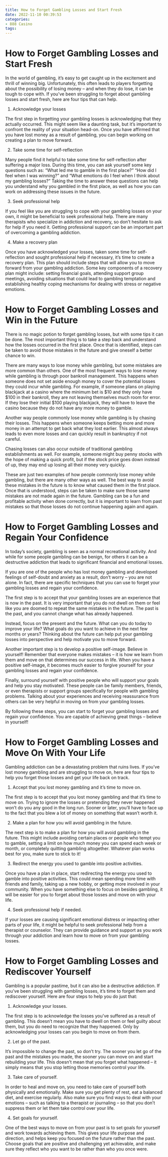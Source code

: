 ```yaml
---
title: How to Forget Gambling Losses and Start Fresh
date: 2022-11-10 00:39:53
categories:
- 888 Casino
tags:
---
```



#  How to Forget Gambling Losses and Start Fresh

In the world of gambling, it’s easy to get caught up in the excitement and thrill of winning big. Unfortunately, this often leads to players forgetting about the possibility of losing money – and when they do lose, it can be tough to cope with. If you’ve been struggling to forget about gambling losses and start fresh, here are four tips that can help.

1. Acknowledge your losses

The first step in forgetting your gambling losses is acknowledging that they actually occurred. This might seem like a daunting task, but it’s important to confront the reality of your situation head-on. Once you have affirmed that you have lost money as a result of gambling, you can begin working on creating a plan to move forward.

2. Take some time for self-reflection

Many people find it helpful to take some time for self-reflection after suffering a major loss. During this time, you can ask yourself some key questions such as: “What led me to gamble in the first place?” “How did I feel when I was winning?” and “What emotions do I feel when I think about my gambling losses?” Taking the time to answer these questions can help you understand why you gambled in the first place, as well as how you can work on addressing these issues in the future.

3. Seek professional help

If you feel like you are struggling to cope with your gambling losses on your own, it might be beneficial to seek professional help. There are many therapists who specialize in addiction and recovery, so don’t hesitate to ask for help if you need it. Getting professional support can be an important part of overcoming a gambling addiction.

4. Make a recovery plan

Once you have acknowledged your losses, taken some time for self-reflection and sought professional help if necessary, it’s time to create a recovery plan. This plan should include steps that will allow you to move forward from your gambling addiction. Some key components of a recovery plan might include: setting financial goals, attending support group meetings, avoiding situations that could lead to gambling temptation and establishing healthy coping mechanisms for dealing with stress or negative emotions.

#  How to Forget Gambling Losses and Win in the Future

There is no magic potion to forget gambling losses, but with some tips it can be done. The most important thing is to take a step back and understand how the losses occurred in the first place. Once that is identified, steps can be taken to avoid those mistakes in the future and give oneself a better chance to win.

There are many ways to lose money while gambling, but some mistakes are more common than others. One of the most frequent ways to lose money while gambling is through poor bankroll management. This happens when someone does not set aside enough money to cover the potential losses they could incur while gambling. For example, if someone plans on playing blackjack at a casino where the minimum bet is $10 and they only have $100 in their bankroll, they are not leaving themselves much room for error. If they lose their initial $100 playing blackjack, they will have to leave the casino because they do not have any more money to gamble.

Another way people commonly lose money while gambling is by chasing their losses. This happens when someone keeps betting more and more money in an attempt to get back what they lost earlier. This almost always leads to even more losses and can quickly result in bankruptcy if not careful.

Chasing losses can also occur outside of traditional gambling establishments as well. For example, someone might buy penny stocks with the hope of making a quick profit, but if the stock price goes down instead of up, they may end up losing all their money very quickly.

These are just two examples of how people commonly lose money while gambling, but there are many other ways as well. The best way to avoid these mistakes in the future is to know what caused them in the first place. Once that is understood, steps can be taken to make sure those same mistakes are not made again in the future. Gambling can be a fun and profitable activity when done correctly, but it is important to learn from past mistakes so that those losses do not continue happening again and again.

#  How to Forget Gambling Losses and Regain Your Confidence

In today’s society, gambling is seen as a normal recreational activity. And while for some people gambling can be benign, for others it can be a destructive addiction that leads to significant financial and emotional losses.

If you are one of the people who has lost money gambling and developed feelings of self-doubt and anxiety as a result, don’t worry – you are not alone. In fact, there are specific techniques that you can use to forget your gambling losses and regain your confidence.

The first step is to accept that your gambling losses are an experience that is now in the past. It is very important that you do not dwell on them or feel like you are doomed to repeat the same mistakes in the future. The past is the past, and you cannot change what has already happened.

Instead, focus on the present and the future. What can you do today to improve your life? What goals do you want to achieve in the next few months or years? Thinking about the future can help put your gambling losses into perspective and help motivate you to move forward.

Another important step is to develop a positive self-image. Believe in yourself! Remember that everyone makes mistakes – it is how we learn from them and move on that determines our success in life. When you have a positive self-image, it becomes much easier to forgive yourself for your gambling losses and regain your confidence.

Finally, surround yourself with positive people who will support your goals and help you stay motivated. These people can be family members, friends, or even therapists or support groups specifically for people with gambling problems. Talking about your experiences and receiving reassurance from others can be very helpful in moving on from your gambling losses.

By following these steps, you can start to forget your gambling losses and regain your confidence. You are capable of achieving great things – believe in yourself!

#  How to Forget Gambling Losses and Move On With Your Life

Gambling addiction can be a devastating problem that ruins lives. If you’ve lost money gambling and are struggling to move on, here are four tips to help you forget those losses and get your life back on track.

1. Accept that you lost money gambling and it’s time to move on.

The first step is to accept that you lost money gambling and that it’s time to move on. Trying to ignore the losses or pretending they never happened won’t do you any good in the long run. Sooner or later, you’ll have to face up to the fact that you blew a lot of money on something that wasn’t worth it.

2. Make a plan for how you will avoid gambling in the future.

The next step is to make a plan for how you will avoid gambling in the future. This might include avoiding certain places or people who tempt you to gamble, setting a limit on how much money you can spend each week or month, or completely quitting gambling altogether. Whatever plan works best for you, make sure to stick to it!

3. Redirect the energy you used to gamble into positive activities.

Once you have a plan in place, start redirecting the energy you used to gamble into positive activities. This could mean spending more time with friends and family, taking up a new hobby, or getting more involved in your community. When you have something else to focus on besides gambling, it will be easier for you to forget about those losses and move on with your life.

4. Seek professional help if needed.

If your losses are causing significant emotional distress or impacting other parts of your life, it might be helpful to seek professional help from a therapist or counselor. They can provide guidance and support as you work through your addiction and learn how to move on from your gambling losses.

#  How to Forget Gambling Losses and Rediscover Yourself

Gambling is a popular pastime, but it can also be a destructive addiction. If you’ve been struggling with gambling losses, it’s time to forget them and rediscover yourself. Here are four steps to help you do just that:

1. Acknowledge your losses.

The first step is to acknowledge the losses you’ve suffered as a result of gambling. This doesn’t mean you have to dwell on them or feel guilty about them, but you do need to recognize that they happened. Only by acknowledging your losses can you begin to move on from them.

2. Let go of the past.

It’s impossible to change the past, so don’t try. The sooner you let go of the past and the mistakes you made, the sooner you can move on and start rebuilding your life. This doesn’t mean that you forget what happened – it simply means that you stop letting those memories control your life.

3. Take care of yourself.

In order to heal and move on, you need to take care of yourself both physically and emotionally. Make sure you get plenty of rest, eat a balanced diet, and exercise regularly. Also make sure you find ways to deal with your emotions – such as talking to a therapist or journaling – so that you don’t suppress them or let them take control over your life.

4. Set goals for yourself.

One of the best ways to move on from your past is to set goals for yourself and work towards achieving them. This gives your life purpose and direction, and helps keep you focused on the future rather than the past. Choose goals that are positive and challenging yet achievable, and make sure they reflect who you want to be rather than who you once were.
